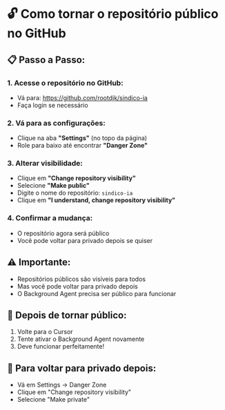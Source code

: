 # 🔓 Como tornar o repositório público no GitHub

## 📋 **Passo a Passo:**

### **1. Acesse o repositório no GitHub:**
- Vá para: https://github.com/rootdjk/sindico-ia
- Faça login se necessário

### **2. Vá para as configurações:**
- Clique na aba **"Settings"** (no topo da página)
- Role para baixo até encontrar **"Danger Zone"**

### **3. Alterar visibilidade:**
- Clique em **"Change repository visibility"**
- Selecione **"Make public"**
- Digite o nome do repositório: `sindico-ia`
- Clique em **"I understand, change repository visibility"**

### **4. Confirmar a mudança:**
- O repositório agora será público
- Você pode voltar para privado depois se quiser

## ⚠️ **Importante:**
- Repositórios públicos são visíveis para todos
- Mas você pode voltar para privado depois
- O Background Agent precisa ser público para funcionar

## 🚀 **Depois de tornar público:**
1. Volte para o Cursor
2. Tente ativar o Background Agent novamente
3. Deve funcionar perfeitamente!

## 🔄 **Para voltar para privado depois:**
- Vá em Settings → Danger Zone
- Clique em "Change repository visibility"
- Selecione "Make private"

